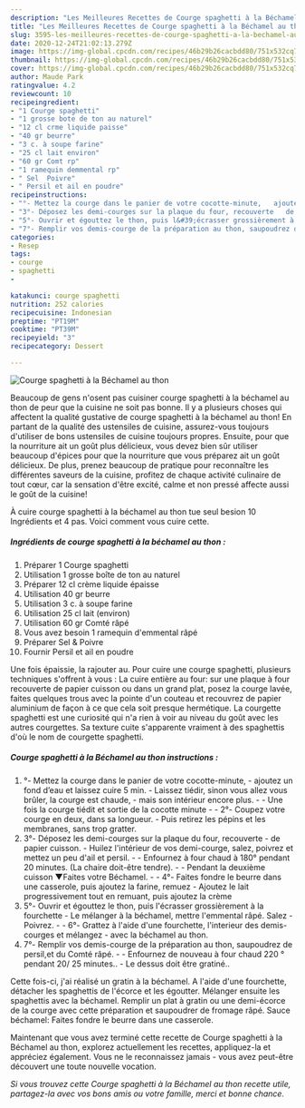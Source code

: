 ```yaml
---
description: "Les Meilleures Recettes de Courge spaghetti à la Béchamel au thon"
title: "Les Meilleures Recettes de Courge spaghetti à la Béchamel au thon"
slug: 3595-les-meilleures-recettes-de-courge-spaghetti-a-la-bechamel-au-thon
date: 2020-12-24T21:02:13.279Z
image: https://img-global.cpcdn.com/recipes/46b29b26cacbdd80/751x532cq70/courge-spaghetti-a-la-bechamel-au-thon-photo-principale-de-la-recette.jpg
thumbnail: https://img-global.cpcdn.com/recipes/46b29b26cacbdd80/751x532cq70/courge-spaghetti-a-la-bechamel-au-thon-photo-principale-de-la-recette.jpg
cover: https://img-global.cpcdn.com/recipes/46b29b26cacbdd80/751x532cq70/courge-spaghetti-a-la-bechamel-au-thon-photo-principale-de-la-recette.jpg
author: Maude Park
ratingvalue: 4.2
reviewcount: 10
recipeingredient:
- "1 Courge spaghetti"
- "1 grosse bote de ton au naturel"
- "12 cl crme liquide paisse"
- "40 gr beurre"
- "3 c. à soupe farine"
- "25 cl lait environ"
- "60 gr Comt rp"
- "1 ramequin demmental rp"
- " Sel  Poivre"
- " Persil et ail en poudre"
recipeinstructions:
- "°- Mettez la courge dans le panier de votre cocotte-minute,   ajoutez un fond d’eau et laissez cuire 5 min.  Laissez tiédir, sinon vous allez vous brûler, la courge est chaude,   mais son intérieur encore plus.   Une fois la courge tiédit et sortie de la cocotte minute   2°- Coupez votre courge en deux, dans sa longueur.   Puis retirez les pépins et les membranes, sans trop gratter."
- "3°- Déposez les demi-courges sur la plaque du four, recouverte   de papier cuisson.  Huilez l&#39;intérieur de vos demi-courge, salez, poivrez et mettez un peu d&#39;ail et persil.   Enfournez à four chaud à 180° pendant 20 minutes. (La chaire doit-être tendre).   Pendant la deuxième cuisson ▼Faites votre Béchamel.   4°- Faites fondre le beurre dans une casserole, puis ajoutez la farine, remuez  Ajoutez le lait progressivement tout en remuant, puis ajoutez la crème"
- "5°- Ouvrir et égouttez le thon, puis l&#39;écrasser grossièrement à la fourchette  Le mélanger à la béchamel, mettre l&#39;emmental râpé. Salez - Poivrez.   6°- Grattez à l&#39;aide d&#39;une fourchette, l&#39;interieur des demis-courges et mélangez  avec la béchamel au thon."
- "7°- Remplir vos demis-courge de la préparation au thon, saupoudrez de persil,et du Comté râpé.  Enfournez de nouveau à four chaud 220 ° pendant 20/ 25 minutes..  Le dessus doit être gratiné.."
categories:
- Resep
tags:
- courge
- spaghetti
- 

katakunci: courge spaghetti  
nutrition: 252 calories
recipecuisine: Indonesian
preptime: "PT19M"
cooktime: "PT39M"
recipeyield: "3"
recipecategory: Dessert

---
```



![Courge spaghetti à la Béchamel au thon](https://img-global.cpcdn.com/recipes/46b29b26cacbdd80/751x532cq70/courge-spaghetti-a-la-bechamel-au-thon-photo-principale-de-la-recette.jpg)

Beaucoup de gens n'osent pas cuisiner courge spaghetti à la béchamel au thon de peur que la cuisine ne soit pas bonne. Il y a plusieurs choses qui affectent la qualité gustative de courge spaghetti à la béchamel au thon! En partant de la qualité des ustensiles de cuisine, assurez-vous toujours d'utiliser de bons ustensiles de cuisine toujours propres. Ensuite, pour que la nourriture ait un goût plus délicieux, vous devez bien sûr utiliser beaucoup d'épices pour que la nourriture que vous préparez ait un goût délicieux. De plus, prenez beaucoup de pratique pour reconnaître les différentes saveurs de la cuisine, profitez de chaque activité culinaire de tout cœur, car la sensation d'être excité, calme et non pressé affecte aussi le goût de la cuisine!

<!--inarticleads1-->

À cuire courge spaghetti à la béchamel au thon tue seul besion 10 Ingrédients et 4 pas. Voici comment vous cuire cette.

##### Ingrédients de courge spaghetti à la béchamel au thon :

1. Préparer 1 Courge spaghetti
1. Utilisation 1 grosse boîte de ton au naturel
1. Préparer 12 cl crème liquide épaisse
1. Utilisation 40 gr beurre
1. Utilisation 3 c. à soupe farine
1. Utilisation 25 cl lait (environ)
1. Utilisation 60 gr Comté râpé
1. Vous avez besoin 1 ramequin d&#39;emmental râpé
1. Préparer  Sel &amp; Poivre
1. Fournir  Persil et ail en poudre


Une fois épaissie, la rajouter au. Pour cuire une courge spaghetti, plusieurs techniques s&#39;offrent à vous : La cuire entière au four: sur une plaque à four recouverte de papier cuisson ou dans un grand plat, posez la courge lavée, faites quelques trous avec la pointe d&#39;un couteau et recouvrez de papier aluminium de façon à ce que cela soit presque hermétique. La courgette spaghetti est une curiosité qui n&#39;a rien à voir au niveau du goût avec les autres courgettes. Sa texture cuite s&#39;apparente vraiment à des spaghettis d&#39;où le nom de courgette spaghetti. 

<!--inarticleads2-->

##### Courge spaghetti à la Béchamel au thon instructions :

1. °- Mettez la courge dans le panier de votre cocotte-minute,  -  ajoutez un fond d’eau et laissez cuire 5 min. -  Laissez tiédir, sinon vous allez vous brûler, la courge est chaude,  -  mais son intérieur encore plus. -  -  Une fois la courge tiédit et sortie de la cocotte minute -  -  2°- Coupez votre courge en deux, dans sa longueur.  -  Puis retirez les pépins et les membranes, sans trop gratter.
1. 3°- Déposez les demi-courges sur la plaque du four, recouverte  -  de papier cuisson. -  Huilez l&#39;intérieur de vos demi-courge, salez, poivrez et mettez un peu d&#39;ail et persil. -  -  Enfournez à four chaud à 180° pendant 20 minutes. (La chaire doit-être tendre). -  -  Pendant la deuxième cuisson ▼Faites votre Béchamel. -  -  4°- Faites fondre le beurre dans une casserole, puis ajoutez la farine, remuez -  Ajoutez le lait progressivement tout en remuant, puis ajoutez la crème
1. 5°- Ouvrir et égouttez le thon, puis l&#39;écrasser grossièrement à la fourchette -  Le mélanger à la béchamel, mettre l&#39;emmental râpé. Salez - Poivrez. -  -  6°- Grattez à l&#39;aide d&#39;une fourchette, l&#39;interieur des demis-courges et mélangez -  avec la béchamel au thon.
1. 7°- Remplir vos demis-courge de la préparation au thon, saupoudrez de persil,et du Comté râpé. -  - Enfournez de nouveau à four chaud 220 ° pendant 20/ 25 minutes.. -  Le dessus doit être gratiné..


Cette fois-ci, j&#39;ai réalisé un gratin à la béchamel. A l&#39;aide d&#39;une fourchette, détacher les spaghettis de l&#39;écorce et les égoutter. Mélanger ensuite les spaghettis avec la béchamel. Remplir un plat à gratin ou une demi-écorce de la courge avec cette préparation et saupoudrer de fromage râpé. Sauce béchamel: Faites fondre le beurre dans une casserole. 

<!--inarticleads1-->

<p>
Maintenant que vous avez terminé cette recette de Courge spaghetti à la Béchamel au thon, explorez actuellement les recettes, appliquez-la et appréciez également. Vous ne le reconnaissez jamais - vous avez peut-être découvert une toute nouvelle vocation.
</p>

<p>
<i>Si vous trouvez cette Courge spaghetti à la Béchamel au thon recette utile, partagez-la avec vos bons amis ou votre famille, merci et bonne chance.</i>
</p>
